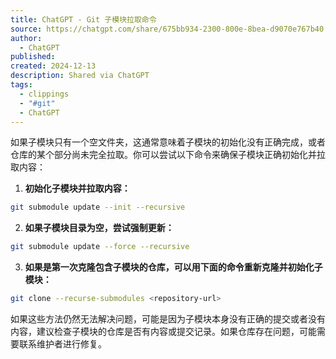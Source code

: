 ```yaml
---
title: ChatGPT - Git 子模块拉取命令
source: https://chatgpt.com/share/675bb934-2300-800e-8bea-d9070e767b40
author:
  - ChatGPT
published: 
created: 2024-12-13
description: Shared via ChatGPT
tags:
  - clippings
  - "#git"
  - ChatGPT
---
```

如果子模块只有一个空文件夹，这通常意味着子模块的初始化没有正确完成，或者仓库的某个部分尚未完全拉取。你可以尝试以下命令来确保子模块正确初始化并拉取内容：

1. **初始化子模块并拉取内容：**

```bash
git submodule update --init --recursive
```

2. **如果子模块目录为空，尝试强制更新：**

```bash
git submodule update --force --recursive
```

3. **如果是第一次克隆包含子模块的仓库，可以用下面的命令重新克隆并初始化子模块：**

```bash
git clone --recurse-submodules <repository-url>
```

如果这些方法仍然无法解决问题，可能是因为子模块本身没有正确的提交或者没有内容，建议检查子模块的仓库是否有内容或提交记录。如果仓库存在问题，可能需要联系维护者进行修复。